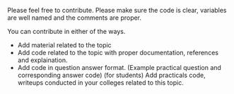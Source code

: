 Please feel free to contribute. Please make sure the code is clear, variables are well named and the comments are proper.

You can contribute in either of the ways.

- Add material related to the topic
- Add code related to the topic with proper documentation, references and explaination.
- Add code in question answer format. (Example practical question and corresponding answer code)
(for students) Add practicals code, writeups conducted in your colleges related to this topic.
